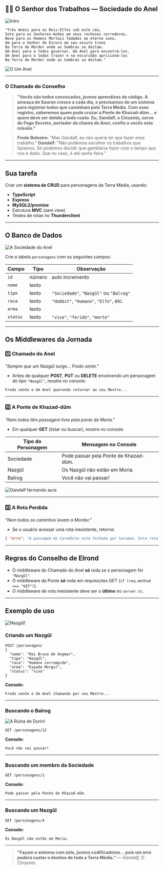 ## 🧙‍♂️ **O Senhor dos Trabalhos —  Sociedade do Anel**

![Intro](https://c.tenor.com/9DVw702w7QAAAAAd/tenor.gif)

```
"Três Anéis para os Reis-Elfos sob este céu,
Sete para os Senhores-Anões em seus rochosos corredores,
Nove para os Homens Mortais fadados ao eterno sono,
Um para o Senhor do Escuro em seu escuro trono
Na Terra de Mordor onde as Sombras se deitam.
Um Anel para a todos governar, Um Anel para encontrá-los,
Um Anel para a todos trazer e na escuridão aprisioná-los
Na Terra de Mordor onde as Sombras se deitam."
```

![O Um Anel](https://media2.giphy.com/media/v1.Y2lkPTc5MGI3NjExYTI1ZmE1NmZ2MzNzY2t6M3htYjk0bWczeDl5NWxjczRqNXkyaTJreCZlcD12MV9pbnRlcm5hbF9naWZfYnlfaWQmY3Q9Zw/XgE4LlECZjw6k/giphy.gif)

---

### **O Chamado do Conselho**

> **"Vocês são todos convocados, jovens aprendizes de código.
> A ameaça de Sauron cresce a cada dia, e precisamos de um sistema para registrar todos que caminham pela Terra Média.
> Com esse registro, saberemos quem pode cruzar a Ponte de Khazad-dûm… e quem deve ser detido a todo custo.
> Eu, Gandalf, o Cinzento, servo do Fogo Secreto, portador da chama de Anor, confio a vocês esta missão."**

> **Frodo Bolseiro:** "Mas Gandalf, eu não queria ter que fazer esse trabalho."
> **Gandalf:** "Não podemos escolher os trabalhos que fazemos. Só podemos decidir que gambiarra fazer com o tempo que nos é dado. Que no caso, é até sexta-feira."

---

## **Sua tarefa**

Criar um **sistema de CRUD** para personagens da Terra Média, usando:

* **TypeScript**
* **Express**
* **MySQL2/promise**
* Estrutura **MVC** (sem view)
* Testes de rotas no **Thunderclient**

---

## **O Banco de Dados**

![A Sociedade do Anel](https://media3.giphy.com/media/v1.Y2lkPTc5MGI3NjExcDA4dGZyeDV4NXpqZWR3aWwwczdmemp0b2pxcHRlN3lvZHppamVpeCZlcD12MV9pbnRlcm5hbF9naWZfYnlfaWQmY3Q9Zw/RlZO2mKipB3u8/giphy.gif)

Crie a tabela `personagens` com os seguintes campos:

| Campo    | Tipo   | Observação                              |
| -------- | ------ | --------------------------------------- |
| `id`     | número | auto incremento                         |
| `nome`   | texto  |                                         |
| `tipo`   | texto  | `"Sociedade"`, `"Nazgûl"` ou `"Balrog"` |
| `raca`   | texto  | `"Hobbit"`, `"Humano"`, `"Elfo"`, etc.  |
| `arma`   | texto  |                                         |
| `status` | texto  | `"vivo"`, `"ferido"`, `"morto"`         |

---

## **Os Middlewares da Jornada**

### 1️⃣ Chamado do Anel

*"Sempre que um Nazgûl surge… Frodo sente."*

* Antes de qualquer **POST**, **PUT** ou **DELETE** envolvendo um personagem do tipo `"Nazgûl"`, mostre no console:

```
Frodo sente o Um Anel querendo retornar ao seu Mestre...
```

---

### 2️⃣ A Ponte de Khazad-dûm

*"Nem todos têm passagem livre pela ponte de Moria."*

* Em qualquer **GET** (listar ou buscar), mostre no console:

| Tipo do Personagem | Mensagem no Console                   |
| ------------------ | ------------------------------------- |
| Sociedade          | Pode passar pela Ponte de Khazad-dûm. |
| Nazgûl             | Os Nazgûl não estão em Moria.         |
| Balrog             | Você não vai passar!                  |

![Gandalf farmando aura](https://media.giphy.com/media/v1.Y2lkPTc5MGI3NjExY3VhNjBuZHFjbjdnaTdpajd2a2ljZjRkaXM2OWI3YnhzMWE5dW1oeCZlcD12MV9pbnRlcm5hbF9naWZfYnlfaWQmY3Q9Zw/njYrp176NQsHS/giphy.gif)

---

### 3️⃣ A Rota Perdida

*"Nem todos os caminhos levam a Mordor."*

* Se o usuário acessar uma rota inexistente, retorne:

```json
{ "erro": "A passagem de Caradhras está fechada por Saruman. Esta rota não existe para nós. Só nos sobrou...Moria." }
```

---

## **Regras do Conselho de Elrond**

* O middleware do Chamado do Anel **só** roda se o personagem for `"Nazgûl"`.
* O middleware da Ponte **só** roda em requisições GET (`if (req.method === "GET")`).
* O middleware de rota inexistente deve ser o **último** no `server.ts`.

---

## **Exemplo de uso**

![Nazgûl!](https://64.media.tumblr.com/tumblr_m1yuk2t7941qbymseo1_500.gif)

### Criando um Nazgûl

```
POST /personagens
{
  "nome": "Rei Bruxo de Angmar",
  "tipo": "Nazgûl",
  "raca": "Humano corrompido",
  "arma": "Espada Morgul",
  "status": "vivo"
}
```

**Console:**

```
Frodo sente o Um Anel chamando por seu Mestre...
```

---

### Buscando o Balrog

![A Ruína de Durin!](https://i.redd.it/ansx63ddhsdd1.gif)

```
GET /personagens/12
```

**Console:**

```
Você não vai passar!
```

---

### Buscando um membro da Sociedade

```
GET /personagens/1
```

**Console:**

```
Pode passar pela Ponte de Khazad-dûm.
```

---

### Buscando um Nazgûl

```
GET /personagens/4
```

**Console:**

```
Os Nazgûl não estão em Moria.
```

---

> **"Façam o sistema com zelo, jovens codificadores… pois um erro poderá custar o destino de toda a Terra Média."**
> — *Gandalf, O Cinzento*
